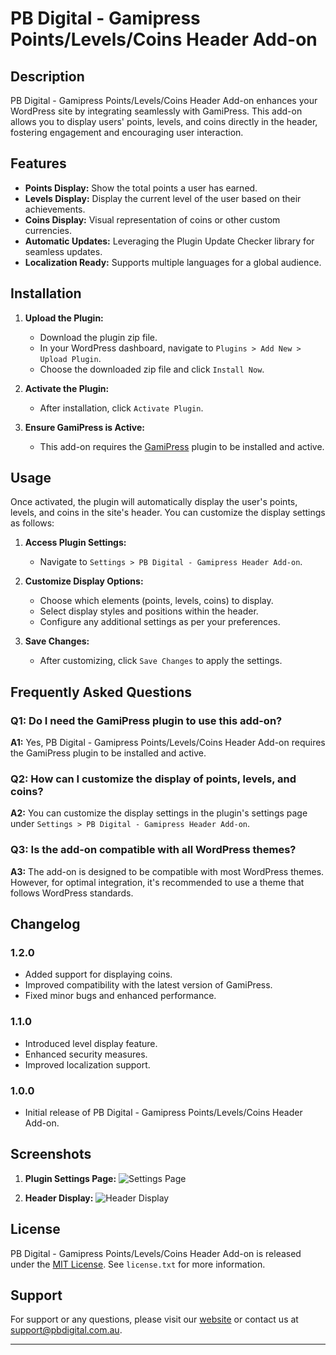 # PB Digital - Gamipress Points/Levels/Coins Header Add-on

## Description

PB Digital - Gamipress Points/Levels/Coins Header Add-on enhances your WordPress site by integrating seamlessly with GamiPress. This add-on allows you to display users' points, levels, and coins directly in the header, fostering engagement and encouraging user interaction.

## Features

- **Points Display:** Show the total points a user has earned.
- **Levels Display:** Display the current level of the user based on their achievements.
- **Coins Display:** Visual representation of coins or other custom currencies.
- **Automatic Updates:** Leveraging the Plugin Update Checker library for seamless updates.
- **Localization Ready:** Supports multiple languages for a global audience.

## Installation

1. **Upload the Plugin:**
   - Download the plugin zip file.
   - In your WordPress dashboard, navigate to `Plugins > Add New > Upload Plugin`.
   - Choose the downloaded zip file and click `Install Now`.

2. **Activate the Plugin:**
   - After installation, click `Activate Plugin`.

3. **Ensure GamiPress is Active:**
   - This add-on requires the [GamiPress](https://wordpress.org/plugins/gamipress/) plugin to be installed and active.

## Usage

Once activated, the plugin will automatically display the user's points, levels, and coins in the site's header. You can customize the display settings as follows:

1. **Access Plugin Settings:**
   - Navigate to `Settings > PB Digital - Gamipress Header Add-on`.

2. **Customize Display Options:**
   - Choose which elements (points, levels, coins) to display.
   - Select display styles and positions within the header.
   - Configure any additional settings as per your preferences.

3. **Save Changes:**
   - After customizing, click `Save Changes` to apply the settings.

## Frequently Asked Questions

### Q1: Do I need the GamiPress plugin to use this add-on?

**A1:** Yes, PB Digital - Gamipress Points/Levels/Coins Header Add-on requires the GamiPress plugin to be installed and active.

### Q2: How can I customize the display of points, levels, and coins?

**A2:** You can customize the display settings in the plugin's settings page under `Settings > PB Digital - Gamipress Header Add-on`.

### Q3: Is the add-on compatible with all WordPress themes?

**A3:** The add-on is designed to be compatible with most WordPress themes. However, for optimal integration, it's recommended to use a theme that follows WordPress standards.

## Changelog

### 1.2.0
- Added support for displaying coins.
- Improved compatibility with the latest version of GamiPress.
- Fixed minor bugs and enhanced performance.

### 1.1.0
- Introduced level display feature.
- Enhanced security measures.
- Improved localization support.

### 1.0.0
- Initial release of PB Digital - Gamipress Points/Levels/Coins Header Add-on.

## Screenshots

1. **Plugin Settings Page:**
   ![Settings Page](https://example.com/screenshots/settings-page.png)

2. **Header Display:**
   ![Header Display](https://example.com/screenshots/header-display.png)

## License

PB Digital - Gamipress Points/Levels/Coins Header Add-on is released under the [MIT License](LICENSE.txt). See `license.txt` for more information.

## Support

For support or any questions, please visit our [website](https://pbdigital.com.au) or contact us at [support@pbdigital.com.au](mailto:support@pbdigital.com.au).

---
